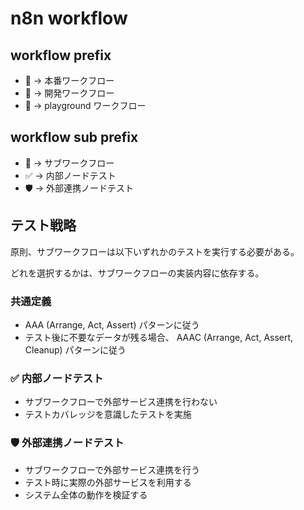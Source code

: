 # n8n workflow

## workflow prefix

- 🚀 -> 本番ワークフロー
- 🚧 -> 開発ワークフロー
- 🎠 -> playground ワークフロー

## workflow sub prefix

- 🧩 -> サブワークフロー
- ✅ -> 内部ノードテスト
- 🛡️ -> 外部連携ノードテスト

## テスト戦略

原則、サブワークフローは以下いずれかのテストを実行する必要がある。

どれを選択するかは、サブワークフローの実装内容に依存する。

### 共通定義

- AAA (Arrange, Act, Assert) パターンに従う
- テスト後に不要なデータが残る場合、 AAAC (Arrange, Act, Assert, Cleanup) パターンに従う

### ✅ 内部ノードテスト

- サブワークフローで外部サービス連携を行わない
- テストカバレッジを意識したテストを実施

### 🛡️ 外部連携ノードテスト

- サブワークフローで外部サービス連携を行う
- テスト時に実際の外部サービスを利用する
- システム全体の動作を検証する
